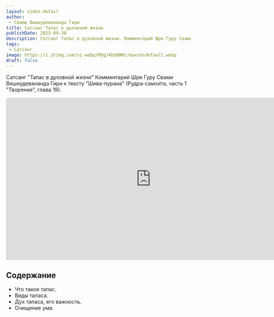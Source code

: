```yaml
---
layout: video-detail
author:
 - Свами Вишнудевананда Гири
title: Сатсанг Тапас в духовной жизни
publishDate: 2023-09-30
description: Сатсанг Тапас в духовной жизни. Комментарий Шри Гуру Свами Вишнудевананда Гири к тексту "Шива-пурана" (Рудра-самхита, часть 1 "Творение", глава 19).
tags: 
 - Сатсанг
image: https://i.ytimg.com/vi_webp/MOgJ4bUOWMc/maxresdefault.webp
draft: false
---
```


 Сатсанг "Тапас в духовной жизни"
Комментарий Шри Гуру Свами Вишнудевананда Гири к тексту "Шива-пурана" (Рудра-самхита, часть 1 "Творение", глава 19).

<iframe width="790" height="444" src="https://www.youtube.com/embed/MOgJ4bUOWMc" frameborder="0" allowfullscreen=""></iframe> 

## Содержание

- Что такое тапас.
- Виды тапаса.
- Дух тапаса, его важность.
- Очищение ума.

